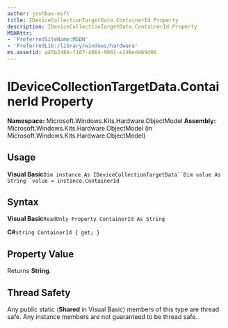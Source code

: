 ```yaml
---
author: joshbax-msft
title: IDeviceCollectionTargetData.ContainerId Property
description: IDeviceCollectionTargetData.ContainerId Property
MSHAttr:
- 'PreferredSiteName:MSDN'
- 'PreferredLib:/library/windows/hardware'
ms.assetid: a45b2d68-f187-4664-9001-e2d8ed469d06
---
```


# IDeviceCollectionTargetData.ContainerId Property


**Namespace:** Microsoft.Windows.Kits.Hardware.ObjectModel **Assembly:** Microsoft.Windows.Kits.Hardware.ObjectModel (in Microsoft.Windows.Kits.Hardware.ObjectModel)

## Usage


**Visual Basic**`Dim instance As IDeviceCollectionTargetData``Dim value As String``value = instance.ContainerId`

## Syntax


**Visual Basic**`ReadOnly Property ContainerId As String`

**C#**`string ContainerId { get; }`

## Property Value


Returns **String**.

## Thread Safety


Any public static (**Shared** in Visual Basic) members of this type are thread safe. Any instance members are not guaranteed to be thread safe.

 

 






